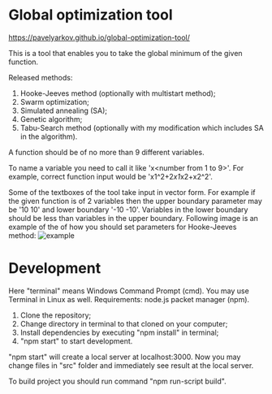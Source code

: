 
# Global optimization tool
https://pavelyarkov.github.io/global-optimization-tool/

This is a tool that enables you to take the global minimum of the given function.

Released methods:
1) Hooke-Jeeves method (optionally with multistart method);
2) Swarm optimization;
3) Simulated annealing (SA);
4) Genetic algorithm;
5) Tabu-Search method (optionally with my modification which includes SA in the algorithm).
	
A function should be of no more than 9 different variables. 
	
To name a variable you need to call it like 'x<number from 1 to 9>'. For example, correct function input would be 'x1^2+2*x1*x2+x2^2'.
	
Some of the textboxes of the tool take input in vector form. For example if the given function is of 2 variables then the upper boundary parameter may be '10 10' and lower boundary '-10 -10'.
Variables in the lower boundary should be less than variables in the upper boundary.
Following image is an example of the of how you should set parameters for Hooke-Jeeves method:
![example](https://user-images.githubusercontent.com/68156110/128552863-0b19508b-69c1-4d6f-a757-4cd54ae95940.PNG)

# Development
Here "terminal" means Windows Command Prompt (cmd). You may use Terminal in Linux as well.
Requirements: node.js packet manager (npm).

1. Clone the repository;
2. Change directory in terminal to that cloned on your computer; 
3. Install dependencies by executing "npm install" in terminal;
4. "npm start" to start development. 

"npm start" will create a local server at localhost:3000. Now you may change files in "src" folder and immediately see result at the local server.

To build project you should run command "npm run-script build".
